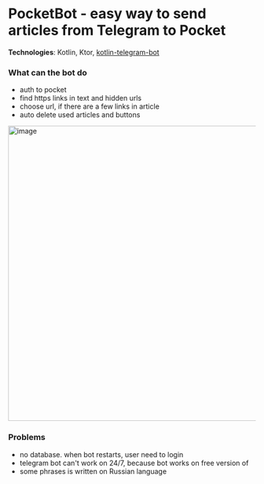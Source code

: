 # PocketBot - easy way to send articles from Telegram to Pocket

**Technologies**: Kotlin, Ktor, [kotlin-telegram-bot](https://github.com/kotlin-telegram-bot/kotlin-telegram-bot)

### What can the bot do

- auth to pocket
- find https links in text and hidden urls
- choose url, if there are a few links in article
- auto delete used articles and buttons

<img width="600" alt="image" src="https://user-images.githubusercontent.com/5735956/160408925-a9560c48-fb1d-4d2f-b20f-cd549140304f.png">

### Problems

- no database. when bot restarts, user need to login
- telegram bot can't work on 24/7, because bot works on free version of 
- some phrases is written on Russian language
